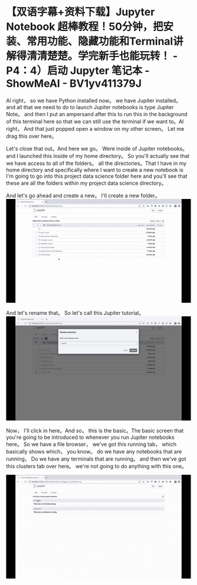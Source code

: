 # 【双语字幕+资料下载】Jupyter Notebook 超棒教程！50分钟，把安装、常用功能、隐藏功能和Terminal讲解得清清楚楚。学完新手也能玩转！ - P4：4）启动 Jupyter 笔记本 - ShowMeAI - BV1yv411379J

Al right， so we have Python installed now。 we have Jupiter installed。 and all that we need to do to launch Jupiter notebooks is type Jupiter Note。 and then I put an ampersand after this to run this in the background of this terminal here so that we can still use the terminal if we want to。Al right， And that just popped open a window on my other screen。 Let me drag this over here。

 Let's close that out。And here we go。 Were inside of Jupiter notebooks。 and I launched this inside of my home directory。 So you'll actually see that we have access to all of the folders。 all the directories。That I have in my home directory and specifically where I want to create a new notebook is I'm going to go into this project data science folder here and you'll see that these are all the folders within my project data science directory。

And let's go ahead and create a new。 I'll create a new folder。![](img/5ec68710f4c706454d59ed4075adec12_1.png)

And let's rename that。 So let's call this Jupiter tutorial。![](img/5ec68710f4c706454d59ed4075adec12_3.png)

Now， I'll click in here。And so， this is the basic。The basic screen that you're going to be introduced to whenever you run Jupiter notebooks here。 So we have a file browser， we've got this running tab， which basically shows which， you know。 do we have any notebooks that are running， Do we have any terminals that are running。 and then we've got this clusters tab over here。 we're not going to do anything with this one。



![](img/5ec68710f4c706454d59ed4075adec12_5.png)